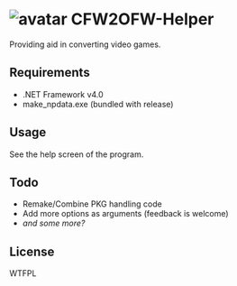 # ![avatar](https://gist.github.com/friendlyanon/7256eb1e3c1d801827f3c26f229abfb7/raw/avatar-21.png) CFW2OFW-Helper
Providing aid in converting video games.

## Requirements
- .NET Framework v4.0
- make_npdata.exe (bundled with release)

## Usage
See the help screen of the program.

## Todo
- Remake/Combine PKG handling code
- Add more options as arguments (feedback is welcome)
- _and some more?_

## License
WTFPL
